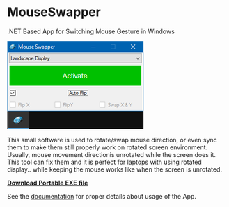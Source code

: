 # MouseSwapper
.NET Based App for Switching Mouse Gesture in Windows

![Screenshot image](Build/Screenshot.png)

This small software is used to rotate/swap mouse direction, or even sync them to make them still properly work on rotated screen environment. Usually, mouse movement directionis unrotated while the screen does it. This tool can fix them and it is perfect for laptops with using rotated display.. while keeping the mouse works like when the screen is unrotated.

**[Download Portable EXE file](https://github.com/WelloSoft/MouseSwapper/archive/build.zip)**

See the [documentation](https://github.com/WelloSoft/MouseSwapper/wiki) for proper details about usage of the App.
